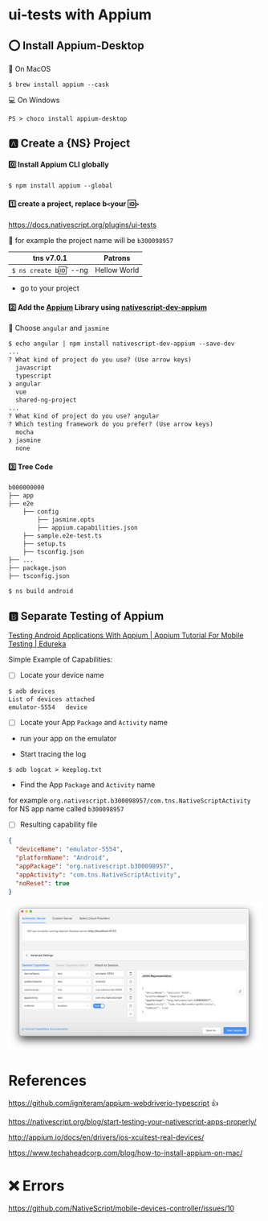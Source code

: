 # ui-tests with Appium

## :o: Install Appium-Desktop

:apple: On MacOS

```
$ brew install appium --cask 
```

:computer: On Windows

```
PS > choco install appium-desktop
```

## :a: Create a {NS} Project

#### :zero: Install Appium CLI globally

```
$ npm install appium --global 
```


#### :one: create a project, replace b`<`your :id:`>`

https://docs.nativescript.org/plugins/ui-tests

:pushpin: for example the project name will be `b300098957` 

|  tns v7.0.1                                                                  |  Patrons                          |
|------------------------------------------------------------------------------|-----------------------------------|
| `$ ns create b`:id:` --ng                                                    |  Hellow World                     |

* go to your project 

#### :two: Add the [Appium](http://appium.io) Library using [nativescript-dev-appium](https://github.com/NativeScript/nativescript-dev-appium)

:pushpin: Choose `angular` and `jasmine`

```
$ echo angular | npm install nativescript-dev-appium --save-dev 
...
? What kind of project do you use? (Use arrow keys)
  javascript 
  typescript 
❯ angular 
  vue 
  shared-ng-project 
...
? What kind of project do you use? angular
? Which testing framework do you prefer? (Use arrow keys)
  mocha 
❯ jasmine 
  none 
```

#### :three: Tree Code

```
b000000000
├── app
├── e2e
    ├── config
        ├── jasmine.opts
        ├── appium.capabilities.json
    ├── sample.e2e-test.ts
    ├── setup.ts
    ├── tsconfig.json
├── ...
├── package.json
├── tsconfig.json
```


```
$ ns build android
```

## :b: Separate Testing of Appium 

[Testing Android Applications With Appium | Appium Tutorial For Mobile Testing | Edureka](https://www.youtube.com/watch?v=i1tQ1pjEFWw)

Simple Example of Capabilities:

- [ ] Locate your device name

```
$ adb devices
List of devices attached
emulator-5554	device

```

- [ ] Locate your App `Package` and `Activity` name

* run your app on the emulator

* Start tracing the log

```
$ adb logcat > keeplog.txt
```

* Find the App `Package` and `Activity` name

for example `org.nativescript.b300098957/com.tns.NativeScriptActivity` for NS app name called `b300098957`

- [ ] Resulting capability file

```json
{
  "deviceName": "emulator-5554",
  "platformName": "Android",
  "appPackage": "org.nativescript.b300098957",
  "appActivity": "com.tns.NativeScriptActivity",
  "noReset": true
}
```

![image](images/appium-server.png)

# References

https://github.com/igniteram/appium-webdriverio-typescript :+1:

https://nativescript.org/blog/start-testing-your-nativescript-apps-properly/

http://appium.io/docs/en/drivers/ios-xcuitest-real-devices/ 

https://www.techaheadcorp.com/blog/how-to-install-appium-on-mac/

# :x: Errors

https://github.com/NativeScript/mobile-devices-controller/issues/10
